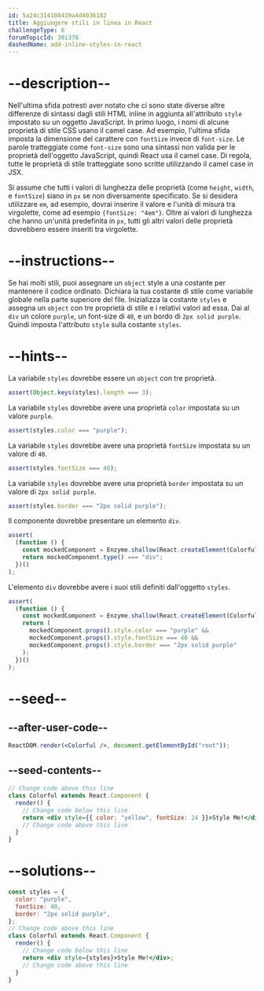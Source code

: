 ```yaml
---
id: 5a24c314108439a4d4036182
title: Aggiungere stili in linea in React
challengeType: 6
forumTopicId: 301378
dashedName: add-inline-styles-in-react
---
```


# --description--

Nell'ultima sfida potresti aver notato che ci sono state diverse altre differenze di sintassi dagli stili HTML inline in aggiunta all'attributo `style` impostato su un oggetto JavaScript. In primo luogo, i nomi di alcune proprietà di stile CSS usano il camel case. Ad esempio, l'ultima sfida imposta la dimensione del carattere con `fontSize` invece di `font-size`. Le parole tratteggiate come `font-size` sono una sintassi non valida per le proprietà dell'oggetto JavaScript, quindi React usa il camel case. Di regola, tutte le proprietà di stile tratteggiate sono scritte utilizzando il camel case in JSX.

Si assume che tutti i valori di lunghezza delle proprietà (come `height`, `width`, e `fontSize`) siano in `px` se non diversamente specificato. Se si desidera utilizzare `em`, ad esempio, dovrai inserire il valore e l'unità di misura tra virgolette, come ad esempio `{fontSize: "4em"}`. Oltre ai valori di lunghezza che hanno un'unità predefinita in `px`, tutti gli altri valori delle proprietà dovrebbero essere inseriti tra virgolette.

# --instructions--

Se hai molti stili, puoi assegnare un `object` style a una costante per mantenere il codice ordinato. Dichiara la tua costante di stile come variabile globale nella parte superiore del file. Inizializza la costante `styles` e assegna un `object` con tre proprietà di stile e i relativi valori ad essa. Dai al `div` un colore `purple`, un font-size di `40`, e un bordo di `2px solid purple`. Quindi imposta l'attributo `style` sulla costante `styles`.

# --hints--

La variabile `styles` dovrebbe essere un `object` con tre proprietà.

```js
assert(Object.keys(styles).length === 3);
```

La variabile `styles` dovrebbe avere una proprietà `color` impostata su un valore `purple`.

```js
assert(styles.color === "purple");
```

La variabile `styles` dovrebbe avere una proprietà `fontSize` impostata su un valore di `40`.

```js
assert(styles.fontSize === 40);
```

La variabile `styles` dovrebbe avere una proprietà `border` impostata su un valore di `2px solid purple`.

```js
assert(styles.border === "2px solid purple");
```

Il componente dovrebbe presentare un elemento `div`.

```js
assert(
  (function () {
    const mockedComponent = Enzyme.shallow(React.createElement(Colorful));
    return mockedComponent.type() === "div";
  })()
);
```

L'elemento `div` dovrebbe avere i suoi stili definiti dall'oggetto `styles`.

```js
assert(
  (function () {
    const mockedComponent = Enzyme.shallow(React.createElement(Colorful));
    return (
      mockedComponent.props().style.color === "purple" &&
      mockedComponent.props().style.fontSize === 40 &&
      mockedComponent.props().style.border === "2px solid purple"
    );
  })()
);
```

# --seed--

## --after-user-code--

```jsx
ReactDOM.render(<Colorful />, document.getElementById("root"));
```

## --seed-contents--

```jsx
// Change code above this line
class Colorful extends React.Component {
  render() {
    // Change code below this line
    return <div style={{ color: "yellow", fontSize: 24 }}>Style Me!</div>;
    // Change code above this line
  }
}
```

# --solutions--

```jsx
const styles = {
  color: "purple",
  fontSize: 40,
  border: "2px solid purple",
};
// Change code above this line
class Colorful extends React.Component {
  render() {
    // Change code below this line
    return <div style={styles}>Style Me!</div>;
    // Change code above this line
  }
}
```
